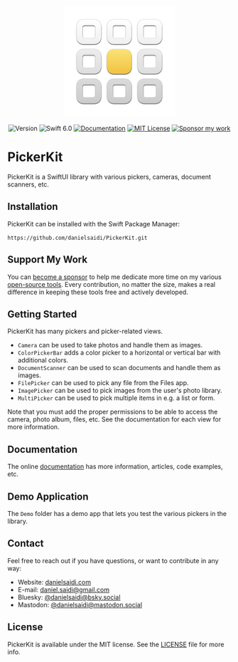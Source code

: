 <p align="center">
    <img src="Resources/Icon.png" alt="Project Icon" width="250" />
</p>

<p align="center">
    <img src="https://img.shields.io/github/v/release/danielsaidi/PickerKit?color=%2300550&sort=semver" alt="Version" />
    <img src="https://img.shields.io/badge/swift-6.0-orange.svg" alt="Swift 6.0" />
    <a href="https://danielsaidi.github.io/PickerKit"><img src="https://img.shields.io/badge/documentation-web-blue.svg" alt="Documentation" /></a>
    <a href="https://github.com/danielsaidi/PickerKit/blob/master/LICENSE"><img src="https://img.shields.io/github/license/danielsaidi/PickerKit" alt="MIT License" /></a>
    <a href="https://github.com/sponsors/danielsaidi"><img src="https://img.shields.io/badge/sponsor-GitHub-red.svg" alt="Sponsor my work" /></a>
</p>


# PickerKit

PickerKit is a SwiftUI library with various pickers, cameras, document scanners, etc.



## Installation

PickerKit can be installed with the Swift Package Manager:

```
https://github.com/danielsaidi/PickerKit.git
```



## Support My Work

You can [become a sponsor][Sponsors] to help me dedicate more time on my various [open-source tools][OpenSource]. Every contribution, no matter the size, makes a real difference in keeping these tools free and actively developed.



## Getting Started

PickerKit has many pickers and picker-related views.

* ``Camera`` can be used to take photos and handle them as images.
* ``ColorPickerBar`` adds a color picker to a horizontal or vertical bar with additional colors.
* ``DocumentScanner`` can be used to scan documents and handle them as images.
* ``FilePicker`` can be used to pick any file from the Files app.
* ``ImagePicker`` can be used to pick images from the user's photo library.
* ``MultiPicker`` can be used to pick multiple items in e.g. a list or form.

Note that you must add the proper permissions to be able to access the camera, photo album, files, etc. See the documentation for each view for more information.



## Documentation

The online [documentation][Documentation] has more information, articles, code examples, etc.



## Demo Application

The `Demo` folder has a demo app that lets you test the various pickers in the library.



## Contact

Feel free to reach out if you have questions, or want to contribute in any way:

* Website: [danielsaidi.com][Website]
* E-mail: [daniel.saidi@gmail.com][Email]
* Bluesky: [@danielsaidi@bsky.social][Bluesky]
* Mastodon: [@danielsaidi@mastodon.social][Mastodon]



## License

PickerKit is available under the MIT license. See the [LICENSE][License] file for more info.



[Email]: mailto:daniel.saidi@gmail.com
[Website]: https://danielsaidi.com
[GitHub]: https://github.com/danielsaidi
[OpenSource]: https://danielsaidi.com/opensource
[Sponsors]: https://github.com/sponsors/danielsaidi

[Bluesky]: https://bsky.app/profile/danielsaidi.bsky.social
[Mastodon]: https://mastodon.social/@danielsaidi
[Twitter]: https://twitter.com/danielsaidi

[Documentation]: https://danielsaidi.github.io/PickerKit
[Getting-Started]: https://danielsaidi.github.io/PickerKit/documentation/Pickerkit/getting-started
[License]: https://github.com/danielsaidi/PickerKit/blob/master/LICENSE
